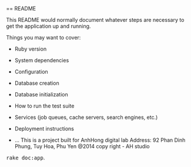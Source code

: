 == README

This README would normally document whatever steps are necessary to get the
application up and running.

Things you may want to cover:

* Ruby version

* System dependencies

* Configuration

* Database creation

* Database initialization

* How to run the test suite

* Services (job queues, cache servers, search engines, etc.)

* Deployment instructions

* ...
This is a project built for AnhHong digital lab
Address: 92 Phan Dinh Phung, Tuy Hoa, Phu Yen
@2014 copy right - AH studio

<tt>rake doc:app</tt>.
